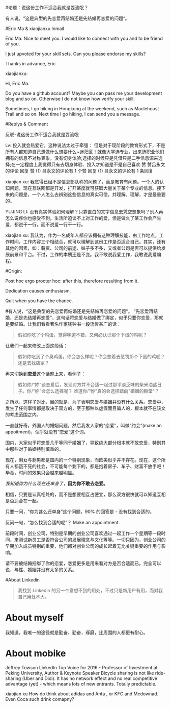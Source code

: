 #论题：说这份工作不适合我就是耍流氓？

有人说，“这是典型的先恋爱再结婚还是先结婚再恋爱的问题“。

#Eric Ma & xiaojianxu Inmail

Eric Ma: 
Nice to meet you.
I would like to connect with you and to be friend of you.

I just upvoted for your skill sets. Can you please endorse my skills?

Thanks in advance,
Eric


xiaojianxu:
 
Hi, Eric Ma.

Do you have a github account? Maybe you can pass me your development blog and so on. Otherwise I do not know how verify your skill.

Sometimes, I go hiking in Hongkong at the weekend, such as Maclehoust Trail and so on. Next time I go hiking, I can send you a message. 



#Replys & Comment

反驳-说这份工作不适合我就是耍流氓

Lv: 投入就会热爱它，这种说法太过于牵强：
但是对于现阶段的教育形式下，不是所有人都知道自己想做什么想要什么~迷茫区！就像大学选专业，出来选职业他们拥有的信息不对称表象，没有切身体验;选择的时候只是凭借只是二手信息源来选择;在一定程度上我觉得只有去切身体验、投入才知道是不是自己喜欢
 赞 赞吕永文的评论   回复   赞 (1) 吕永文的评论有 1 个赞    回复 (1) 吕永文的评论有 1 条回复
 
 
xiaojian xu:
我觉得已经不是信息部队称的问题了，而是教育有问题。一个人的认知问题，现在互联网都是开发，打开某度就可获取大量关于某个专业的信息。接下来的问题是，一个人怎么去辨别这些信息的真实可信，并理解。理解，才是最重要的。

YUJING LI: 
没有真实体验如何理解？只靠直白的文字信息去凭空想象吗？别人再怎么说疼你也感受不到。生活所迫谈不上对工作的爱，但是做久了某工作会产生爱，都说干一行，而不说爱一行干一行。

xiaojian xu: 
我认为，作为一名成年人都应该拥有这种理解技能，由工作地点，工作时间，工作内容三个相结合，就可以理解到这份工作是否适合自己。其实，还有其他的因素，如：薪资、公司的前途、妹子多不多，又或者公司是否可以提供给发展前景和平台。不过，工作的本质还是不变。我不敢说我爱工作，我敢说我爱编程。 

#Origin:

Post hoc ergo procter hoc: after this, therefore resulting from it.

Dedication causes enthusiasm.

Quit when you have the chance.



#有人说，“这是典型的先恋爱再结婚还是先结婚再恋爱的问题“。
“先恋爱再结婚，还是先结婚再恋爱”，这句话将恋爱与结婚做了绑定，似乎只要你恋爱，那就是要结婚。让我们看看著名作家钱钟书一段流传甚广的话：
> 假如你吃了个鸡蛋，觉得味道不错，又何必认识那个下蛋的鸡呢？

让我们一起来修改上面这段话：
> 假如你吃到了个臭鸡蛋，你会怎么样呢？你会想着去惩罚那个下蛋的鸡呢？还是去找店家？

再来切换到**恋爱**这个话题上来，看例子：
> 假如你/“妳”谈恋爱后，发现对方并不合适一起过那平淡乏味的柴米油盐日子。你/“妳”会怎么选择呢？
难道你/“妳”真的会选择踏向"婚姻的殿堂"？

之所以，这样子对比，目的就是，为了表明恋爱与婚姻并没有什么关系。恋爱中，发生了任何事情都是取决于双方的，至于那种以虚假面目骗人的，根本就不在该文的考虑范围之内。

一直就好奇，外国人的婚姻问题，然后我发人家的“恋爱”，叫做“约会”(make an appoitment)，似乎就没有“恋爱”这个词。

国内，大家似乎将恋爱几乎等同于婚姻了，导致绝大部分根本就不敢恋爱，特别其中那些对于婚姻特别慎重的。

现在，剩女与剩男都是国内的一个特别现象，而欧美似乎并不存在。现在，这个所有人都饿不死的社会，不可能每个剩下的，都是抱着房子、车子、财富不放手吧！毕竟，时间的效果只会越来越明显。

*我知道你为什么现在还单身了*，**因为你不敢去恋爱。**

相信，只要是认真相处的，而不是想要相互占便宜，那么双方很快就可以知道互相是否适合在一起。

只要一问，“你为甚么还单身”这个问题，90% 的回答是 - 没有找到合适的。

反问一句，“怎么找到合适的呢”？ Make an appointment.

前段时间，创业公司，特别是早期的创业公司喜欢通过一起工作一个星期等一段时间，来测试新员工是否符合公司的发展理念与文化等等。一切只因为，创业公司的早期加入成员特别的重要，他们都对创业公司的成长起着无比关键重要的作用与影响。

请不要被结婚捆绑了你的恋爱，恋爱更多是用来看对方是否合适而已。完全可以说，与性、婚姻并没有太多的关系。


#About Linkedin
> 我找到 Linkedin 的另一个意想不到的用处，不过只是新用户有用，而对我自己用处不大。

# About myself
我知道，我唯一的途径就是勤奋、勤奋，琢磨，比周围的人都更有耐心。


# About mobike

Jeffrey Towson
LinkedIn Top Voice for 2016 - Professor of Investment at Peking University, Author & Keynote Speaker
Bicycle sharing is not like ride-sharing (Uber and Didi). It has no network effect and no real competitive advantage (yet) - which means lots of new entrants. Totally predictable.

xiaojian xu
How do think about adidas and Anta , or KFC and Mcdownad. Even Coca such drink comapny?
 
 
